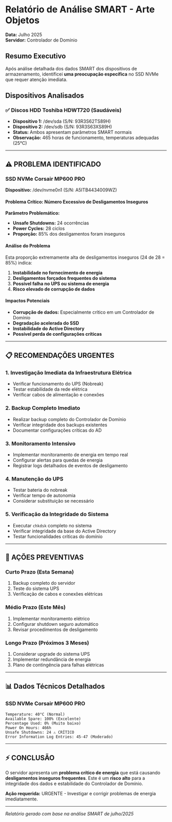 # Relatório de Análise SMART - Arte Objetos
**Data:** Julho 2025  
**Servidor:** Controlador de Domínio

## Resumo Executivo

Após análise detalhada dos dados SMART dos dispositivos de armazenamento, identificei **uma preocupação específica** no SSD NVMe que requer atenção imediata.

## Dispositivos Analisados

### ✅ Discos HDD Toshiba HDWT720 (Saudáveis)
- **Dispositivo 1:** /dev/sda (S/N: 93R3S62TS89H)
- **Dispositivo 2:** /dev/sdb (S/N: 93R3S63XS89H)
- **Status:** Ambos apresentam parâmetros SMART normais
- **Observação:** 465 horas de funcionamento, temperaturas adequadas (25°C)

---

## ⚠️ PROBLEMA IDENTIFICADO

### SSD NVMe Corsair MP600 PRO
**Dispositivo:** /dev/nvme0n1 (S/N: A5ITB4434009WZ)

#### **Problema Crítico: Número Excessivo de Desligamentos Inseguros**

**Parâmetro Problemático:**
- **Unsafe Shutdowns:** 24 ocorrências
- **Power Cycles:** 28 ciclos
- **Proporção:** 85% dos desligamentos foram inseguros

#### **Análise do Problema**

Esta proporção extremamente alta de desligamentos inseguros (24 de 28 = 85%) indica:

1. **Instabilidade no fornecimento de energia**
2. **Desligamentos forçados frequentes do sistema**
3. **Possível falha no UPS ou sistema de energia**
4. **Risco elevado de corrupção de dados**

#### **Impactos Potenciais**

- **Corrupção de dados:** Especialmente crítico em um Controlador de Domínio
- **Degradação acelerada do SSD**
- **Instabilidade do Active Directory**
- **Possível perda de configurações críticas**

---

## 📋 RECOMENDAÇÕES URGENTES

### 1. **Investigação Imediata da Infraestrutura Elétrica**
- Verificar funcionamento do UPS (Nobreak)
- Testar estabilidade da rede elétrica
- Verificar cabos de alimentação e conexões

### 2. **Backup Completo Imediato**
- Realizar backup completo do Controlador de Domínio
- Verificar integridade dos backups existentes
- Documentar configurações críticas do AD

### 3. **Monitoramento Intensivo**
- Implementar monitoramento de energia em tempo real
- Configurar alertas para quedas de energia
- Registrar logs detalhados de eventos de desligamento

### 4. **Manutenção do UPS**
- Testar bateria do nobreak
- Verificar tempo de autonomia
- Considerar substituição se necessário

### 5. **Verificação da Integridade do Sistema**
- Executar `chkdsk` completo no sistema
- Verificar integridade da base do Active Directory
- Testar funcionalidades críticas do domínio

---

## 🔧 AÇÕES PREVENTIVAS

### Curto Prazo (Esta Semana)
1. Backup completo do servidor
2. Teste do sistema UPS
3. Verificação de cabos e conexões elétricas

### Médio Prazo (Este Mês)
1. Implementar monitoramento elétrico
2. Configurar shutdown seguro automático
3. Revisar procedimentos de desligamento

### Longo Prazo (Próximos 3 Meses)
1. Considerar upgrade do sistema UPS
2. Implementar redundância de energia
3. Plano de contingência para falhas elétricas

---

## 📊 Dados Técnicos Detalhados

### SSD NVMe Corsair MP600 PRO
```
Temperature: 40°C (Normal)
Available Spare: 100% (Excelente)
Percentage Used: 0% (Muito baixo)
Power On Hours: 466h
Unsafe Shutdowns: 24 ⚠️ CRÍTICO
Error Information Log Entries: 45-47 (Moderado)
```

---

## ⚡ CONCLUSÃO

O servidor apresenta um **problema crítico de energia** que está causando **desligamentos inseguros frequentes**. Este é um **risco alto** para a integridade dos dados e estabilidade do Controlador de Domínio.

**Ação requerida:** URGENTE - Investigar e corrigir problemas de energia imediatamente.

---

*Relatório gerado com base na análise SMART de julho/2025*
